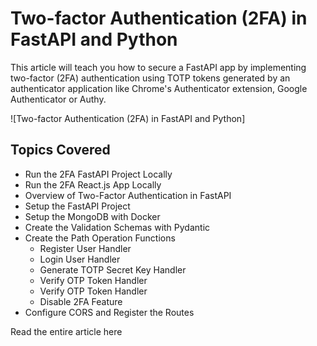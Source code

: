 # Two-factor Authentication (2FA) in FastAPI and Python

This article will teach you how to secure a FastAPI app by implementing two-factor (2FA) authentication using TOTP 
tokens generated by an authenticator application like Chrome's Authenticator extension, Google Authenticator or Authy. 

![Two-factor Authentication (2FA) in FastAPI and Python]
## Topics Covered

- Run the 2FA FastAPI Project Locally
- Run the 2FA React.js App Locally
- Overview of Two-Factor Authentication in FastAPI
- Setup the FastAPI Project
- Setup the MongoDB with Docker
- Create the Validation Schemas with Pydantic
- Create the Path Operation Functions
    - Register User Handler
    - Login User Handler
    - Generate TOTP Secret Key Handler
    - Verify OTP Token Handler
    - Verify OTP Token Handler
    - Disable 2FA Feature
- Configure CORS and Register the Routes

Read the entire article here

